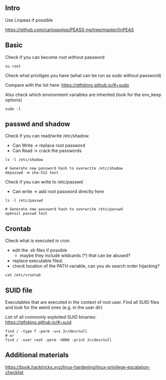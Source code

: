 ## Intro
Use Linpeas if possible

https://github.com/carlospolop/PEASS-ng/tree/master/linPEAS

## Basic
Check if you can become root without password
```
su root
```

Check what priviliges you have (what can be run as sudo without password)

Compare with the list here: https://gtfobins.github.io/#+sudo

Also check which environment variables are inherited (look for the env_keep options)
```
sudo -l
```

## passwd and shadow

Check if you can read/write /etc/shadow.
- Can Write -> replace root password
- Can Read -> crack the passwords
```
ls -l /etc/shadow

# Generate new password hash to overwrite /etc/shadow
mkpasswd -m sha-512 test
```

Check if you can write to /etc/passwd
- Can write -> add root password directly here
```
ls -l /etc/passwd

# Generate new password hash to overwrite /etc/passwd
openssl passwd test
```

## Crontab
Check what is executed in cron
- edit the .sh files if possible
  - maybe they include wildcards (*) that can be abused? 
- replace executable files\
- check location of the PATH variable, can you do search order hijacking?
```
cat /etc/crontab
```

## SUID file
Executables that are executed in the context of root user.
Find all SUID files and look for the weird ones (e.g. in the user dir)

List of all commonly exploited SUID binaries: https://gtfobins.github.io/#+suid
```
find / -type f -perm -u=s 2>/dev/null
# or
find / -user root -perm -4000 -print 2>/dev/null
```

## Additional materials
https://book.hacktricks.xyz/linux-hardening/linux-privilege-escalation-checklist
